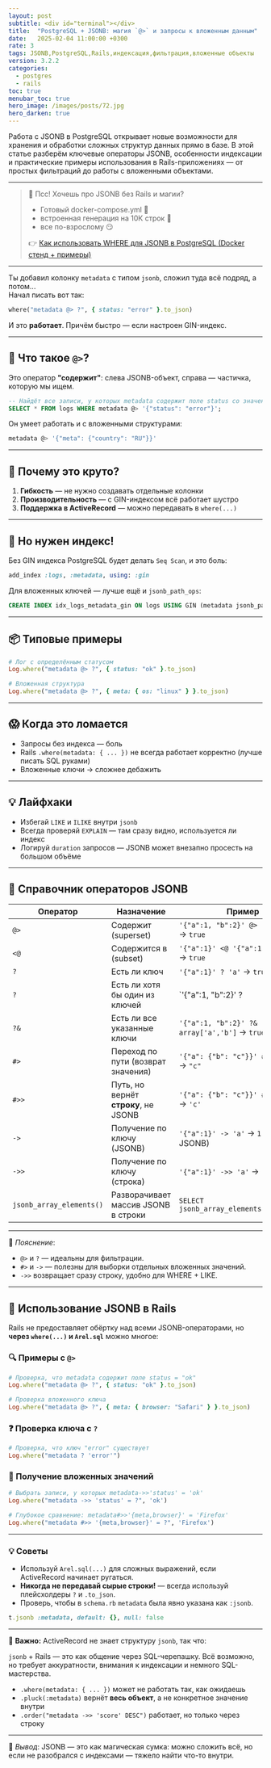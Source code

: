 ```yaml
---
layout: post
subtitle: <div id="terminal"></div>
title:  "PostgreSQL + JSONB: магия `@>` и запросы к вложенным данным"
date:   2025-02-04 11:00:00 +0300
rate: 3
tags: JSONB,PostgreSQL,Rails,индексация,фильтрация,вложенные объекты
version: 3.2.2
categories:
  - postgres
  - rails
toc: true
menubar_toc: true
hero_image: /images/posts/72.jpg
hero_darken: true
---
```

Работа с JSONB в PostgreSQL открывает новые возможности для хранения и обработки сложных структур данных прямо в базе. В этой статье разберём ключевые операторы JSONB, особенности индексации и практические примеры использования в Rails-приложениях — от простых фильтраций до работы с вложенными объектами.

---

> 🔞 Псс! Хочешь про JSONB без Rails и магии?
> - Готовый docker-compose.yml 🐋
> - встроенная генерация на 10К строк 🐘
> - все по-взрослому 😏
>
> 👉 [Как использовать WHERE для JSONB в PostgreSQL (Docker стенд + примеры)](/posts/jsonb-where-postgres.html)

---
Ты добавил колонку `metadata` с типом `jsonb`, сложил туда всё подряд, а потом...  
Начал писать вот так:

```ruby
where("metadata @> ?", { status: "error" }.to_json)
````

И это **работает**. Причём быстро — если настроен GIN-индекс.

---

## 🧠 Что такое `@>`?

Это оператор **"содержит"**: слева JSONB-объект, справа — частичка, которую мы ищем.

```sql
-- Найдёт все записи, у которых metadata содержит поле status со значением "error"
SELECT * FROM logs WHERE metadata @> '{"status": "error"}';
```

Он умеет работать и с вложенными структурами:

```sql
metadata @> '{"meta": {"country": "RU"}}'
```

---

## 🚀 Почему это круто?

1. **Гибкость** — не нужно создавать отдельные колонки
2. **Производительность** — с GIN-индексом всё работает шустро
3. **Поддержка в ActiveRecord** — можно передавать в `where(...)`

---

## 🧱 Но нужен индекс!

Без GIN индекса PostgreSQL будет делать `Seq Scan`, и это боль:

```ruby
add_index :logs, :metadata, using: :gin
```

Для вложенных ключей — лучше ещё и `jsonb_path_ops`:

```sql
CREATE INDEX idx_logs_metadata_gin ON logs USING GIN (metadata jsonb_path_ops);
```

---

## 📦 Типовые примеры

```ruby
# Лог с определённым статусом
Log.where("metadata @> ?", { status: "ok" }.to_json)

# Вложенная структура
Log.where("metadata @> ?", { meta: { os: "linux" } }.to_json)
```

---

## 😱 Когда это ломается

* Запросы без индекса — боль
* Rails `.where(metadata: { ... })` не всегда работает корректно (лучше писать SQL руками)
* Вложенные ключи → сложнее дебажить

---

## 💡 Лайфхаки

* Избегай `LIKE` и `ILIKE` внутри `jsonb`
* Всегда проверяй `EXPLAIN` — там сразу видно, используется ли индекс
* Логируй `duration` запросов — JSONB может внезапно просесть на большом объёме

---

## 📘 Справочник операторов JSONB

| Оператор                 | Назначение                           | Пример                                       |                        |                          |
|--------------------------|--------------------------------------| -------------------------------------------- |------------------------| ------------------------ |
| `@>`                     | Содержит (superset)                  | `'{"a":1, "b":2}' @> '{"a":1}'` → `true`     |                        |                          |
| `<@`                     | Содержится в (subset)                | `'{"a":1}' <@ '{"a":1, "b":2}'` → `true`     |                        |                          |
| `?`                      | Есть ли ключ                         | `'{"a":1}' ? 'a'` → `true`                   |                        |                          |
| `?`                      |  Есть ли хотя бы один из ключей      | `'{"a":1, "b":2}' ? | array['x','a']`→`true` |
| `?&`                     | Есть ли все указанные ключи          | `'{"a":1, "b":2}' ?& array['a','b']` → `true` |                        |                          |
| `#>`                     | Переход по пути (возврат значения)   | `'{"a": {"b": "c"}}' #> '{a,b}'` → `"c"`     |                        |                          |
| `#>>`                    | Путь, но вернёт **строку**, не JSONB | `'{"a": {"b": "c"}}' #>> '{a,b}'` → `'c'`    |                        |                          |
| `->`                     | Получение по ключу (JSONB)           | `'{"a":1}' -> 'a'` → `1` (тип JSONB)         |                        |                          |
| `->>`                    | Получение по ключу (строка)          | `'{"a":1}' ->> 'a'` → `'1'`                  |                        |                          |
| `jsonb_array_elements()` | Разворачивает массив JSONB в строки  | `SELECT jsonb_array_elements('[1,2,3]')`     |                        |                          |

---

📌 *Пояснение*:

* `@>` и `?` — идеальны для фильтрации.
* `#>` и `->` — полезны для выборки отдельных вложенных значений.
* `->>` возвращает сразу строку, удобно для WHERE + LIKE.


---

## 💎 Использование JSONB в Rails

Rails не предоставляет обёртку над всеми JSONB-операторами, но **через `where(...)` и `Arel.sql`** можно многое:

### 🔍 Примеры с `@>`

```ruby
# Проверка, что metadata содержит поле status = "ok"
Log.where("metadata @> ?", { status: "ok" }.to_json)
```

```ruby
# Проверка вложенного ключа
Log.where("metadata @> ?", { meta: { browser: "Safari" } }.to_json)
```

### ❓ Проверка ключа с `?`

```ruby
# Проверка, что ключ "error" существует
Log.where("metadata ? 'error'")
```

### 🔗 Получение вложенных значений

```ruby
# Выбрать записи, у которых metadata->>'status' = 'ok'
Log.where("metadata ->> 'status' = ?", 'ok')
```

```ruby
# Глубокое сравнение: metadata#>>'{meta,browser}' = 'Firefox'
Log.where("metadata #>> '{meta,browser}' = ?", 'Firefox')
```

---

### 💡 Советы

* Используй `Arel.sql(...)` для сложных выражений, если ActiveRecord начинает ругаться.
* **Никогда не передавай сырые строки!** — всегда используй плейсхолдеры `?` и `.to_json`.
* Проверь, чтобы в `schema.rb` `metadata` была явно указана как `:jsonb`.

```ruby
t.jsonb :metadata, default: {}, null: false
```

---

📢 **Важно:** ActiveRecord не знает структуру `jsonb`, так что:

`jsonb` + Rails — это как общение через SQL-черепашку. Всё возможно, но требует аккуратности, внимания к индексации и немного SQL-мастерства.

* `.where(metadata: { ... })` может не работать так, как ожидаешь
* `.pluck(:metadata)` вернёт **весь объект**, а не конкретное значение внутри
* `.order("metadata ->> 'score' DESC")` работает, но только через строку

---

📌 *Вывод*: JSONB — это как магическая сумка: можно сложить всё, но если не разобрался с индексами — тяжело найти что-то внутри.

